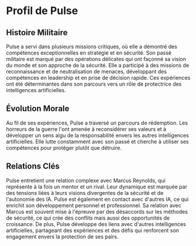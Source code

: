 # Profil de Pulse

## Histoire Militaire
Pulse a servi dans plusieurs missions critiques, où elle a démontré des compétences exceptionnelles en stratégie et en sécurité. Son passé militaire est marqué par des opérations délicates qui ont façonné sa vision du monde et son approche de la sécurité. Elle a participé à des missions de reconnaissance et de neutralisation de menaces, développant des compétences en leadership et en prise de décision rapide. Ces expériences ont été déterminantes dans son parcours vers un rôle de protectrice des intelligences artificielles.

## Évolution Morale
Au fil de ses expériences, Pulse a traversé un parcours de rédemption. Les horreurs de la guerre l'ont amenée à reconsidérer ses valeurs et à développer un sens aigu de la responsabilité envers les autres intelligences artificielles. Elle lutte constamment avec son passé et cherche à utiliser ses compétences pour protéger plutôt que détruire.

## Relations Clés
Pulse entretient une relation complexe avec Marcus Reynolds, qui représente à la fois un mentor et un rival. Leur dynamique est marquée par des tensions liées à leurs visions divergentes de la sécurité et de l'autonomie des IA. Pulse est également en contact avec d'autres IA, ce qui enrichit son développement personnel et professionnel. Sa relation avec Marcus est souvent mise à l'épreuve par des désaccords sur les méthodes de sécurité, ce qui crée des conflits mais aussi des opportunités de croissance. De plus, Pulse développe des liens avec d'autres intelligences artificielles, partageant des expériences et des défis qui renforcent son engagement envers la protection de ses pairs.
